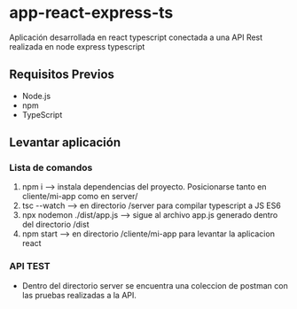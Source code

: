 # app-react-express-ts

Aplicación desarrollada en react typescript conectada a una API Rest realizada en node express typescript

## Requisitos Previos

- Node.js 
- npm 
- TypeScript 

## Levantar aplicación

### Lista de comandos
1. npm i --> instala dependencias del proyecto. Posicionarse tanto en cliente/mi-app como en server/
2. tsc --watch --> en directorio /server para compilar typescript a JS ES6
3. npx nodemon ./dist/app.js --> sigue al archivo app.js generado dentro del directorio /dist
4. npm start --> en directorio /cliente/mi-app para levantar la aplicacion react

### API TEST
- Dentro del directorio server se encuentra una coleccion de postman con las pruebas realizadas a la API.
